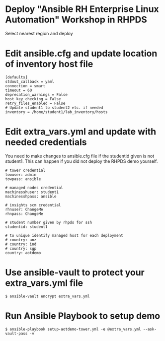 
# Deploy "Ansible RH Enterprise Linux Automation" Workshop in RHPDS
Select nearest region and deploy

# Edit ansible.cfg and update location of inventory host file
```
[defaults]
stdout_callback = yaml
connection = smart
timeout = 60
deprecation_warnings = False
host_key_checking = False
retry_files_enabled = False
# Update student1 to student2 etc. if needed
inventory = /home/student1/lab_inventory/hosts
```

# Edit extra_vars.yml and update with needed credentials
You need to make changes to ansible.cfg file if the studentid given is not student1. This can happen if you did not deploy the RHPDS demo yourself.
```
# tower credential
towuser: admin
towpass: ansible

# managed nodes credential
machinesshuser: student1
machinesshpass: ansible

# insights scm credential
rhnuser: ChangeMe
rhnpass: ChangeMe

# student number given by rhpds for ssh
studentid: student1

# to unique identify managed host for each deployment
# country: anz
# country: ind
# country: sgp
country: aotdemo
```
# Use ansible-vault to protect your extra_vars.yml file
```
$ ansible-vault encrypt extra_vars.yml
```
# Run Ansible Playbook to setup demo
```
$ ansible-playbook setup-aotdemo-tower.yml -e @extra_vars.yml --ask-vault-pass -v
```
